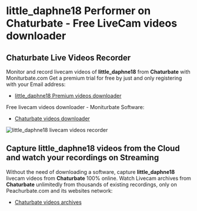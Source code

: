 # little_daphne18 Performer on Chaturbate - Free LiveCam videos downloader

## Chaturbate Live Videos Recorder

Monitor and record livecam videos of **little_daphne18** from **Chaturbate** with Moniturbate.com
Get a premium trial for free by just and only registering with your Email address:
* [little_daphne18 Premium videos downloader](https://moniturbate.com/request-demo-licence-key.html)

Free livecam videos downloader - Moniturbate Software:
* [Chaturbate videos downloader](https://moniturbate.com/moniturbate-download-software.html)

![little_daphne18 livecam videos recorder](https://peachurnet.com/templates/moniturbate-software.png)


## Capture little_daphne18 videos from the Cloud and watch your recordings on Streaming

Without the need of downloading a software, capture **little_daphne18** livecam videos from **Chaturbate** 100% online.
Watch Livecam archives from **Chaturbate** unlimitedly from thousands of existing recordings, only on Peachurbate.com and its websites network:
* [Chaturbate videos archives](https://peachurnet.com/)